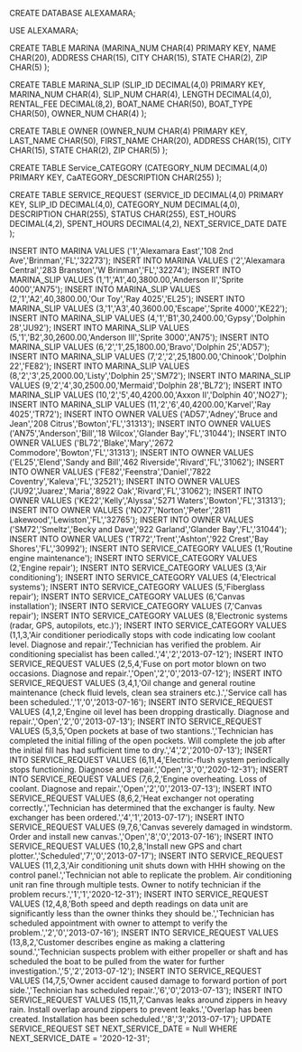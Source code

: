 CREATE DATABASE ALEXAMARA;

USE ALEXAMARA;

CREATE TABLE MARINA
(MARINA_NUM CHAR(4) PRIMARY KEY,
NAME CHAR(20),
ADDRESS CHAR(15),
CITY CHAR(15),
STATE CHAR(2),
ZIP CHAR(5) );

CREATE TABLE MARINA_SLIP
(SLIP_ID DECIMAL(4,0) PRIMARY KEY,
MARINA_NUM CHAR(4),
SLIP_NUM CHAR(4),
LENGTH DECIMAL(4,0),
RENTAL_FEE DECIMAL(8,2),
BOAT_NAME CHAR(50),
BOAT_TYPE CHAR(50),
OWNER_NUM CHAR(4) );

CREATE TABLE OWNER
(OWNER_NUM CHAR(4) PRIMARY KEY,
LAST_NAME CHAR(50),
FIRST_NAME CHAR(20),
ADDRESS CHAR(15),
CITY CHAR(15),
STATE CHAR(2),
ZIP CHAR(5) );

CREATE TABLE Service_CATEGORY
(CATEGORY_NUM DECIMAL(4,0) PRIMARY KEY,
CaATEGORY_DESCRIPTION CHAR(255) );

CREATE TABLE SERVICE_REQUEST
(SERVICE_ID DECIMAL(4,0) PRIMARY KEY,
SLIP_ID DECIMAL(4,0),
CATEGORY_NUM DECIMAL(4,0),
DESCRIPTION CHAR(255),
STATUS CHAR(255),
EST_HOURS DECIMAL(4,2),
SPENT_HOURS DECIMAL(4,2),
NEXT_SERVICE_DATE DATE );

INSERT INTO MARINA
VALUES
('1','Alexamara East','108 2nd Ave','Brinman','FL','32273');
INSERT INTO MARINA
VALUES
('2','Alexamara Central','283 Branston','W Brinman','FL','32274');
INSERT INTO MARINA_SLIP
VALUES
(1,'1','A1',40,3800.00,'Anderson II','Sprite 4000','AN75');
INSERT INTO MARINA_SLIP
VALUES
(2,'1','A2',40,3800.00,'Our Toy','Ray 4025','EL25');
INSERT INTO MARINA_SLIP
VALUES
(3,'1','A3',40,3600.00,'Escape','Sprite 4000','KE22');
INSERT INTO MARINA_SLIP
VALUES
(4,'1','B1',30,2400.00,'Gypsy','Dolphin 28','JU92');
INSERT INTO MARINA_SLIP
VALUES
(5,'1','B2',30,2600.00,'Anderson III','Sprite 3000','AN75');
INSERT INTO MARINA_SLIP
VALUES
(6,'2','1',25,1800.00,'Bravo','Dolphin 25','AD57');
INSERT INTO MARINA_SLIP
VALUES
(7,'2','2',25,1800.00,'Chinook','Dolphin 22','FE82');
INSERT INTO MARINA_SLIP
VALUES
(8,'2','3',25,2000.00,'Listy','Dolphin 25','SM72');
INSERT INTO MARINA_SLIP
VALUES
(9,'2','4',30,2500.00,'Mermaid','Dolphin 28','BL72');
INSERT INTO MARINA_SLIP
VALUES
(10,'2','5',40,4200.00,'Axxon II','Dolphin 40','NO27');
INSERT INTO MARINA_SLIP
VALUES
(11,'2','6',40,4200.00,'Karvel','Ray 4025','TR72');
INSERT INTO OWNER
VALUES
('AD57','Adney','Bruce and Jean','208 Citrus','Bowton','FL','31313');
INSERT INTO OWNER
VALUES
('AN75','Anderson','Bill','18 Wilcox','Glander Bay','FL','31044');
INSERT INTO OWNER
VALUES
('BL72','Blake','Mary','2672 Commodore','Bowton','FL','31313');
INSERT INTO OWNER
VALUES
('EL25','Elend','Sandy and Bill','462 Riverside','Rivard','FL','31062');
INSERT INTO OWNER
VALUES
('FE82','Feenstra','Daniel','7822 Coventry','Kaleva','FL','32521');
INSERT INTO OWNER
VALUES
('JU92','Juarez','Maria','8922 Oak','Rivard','FL','31062');
INSERT INTO OWNER
VALUES
('KE22','Kelly','Alyssa','5271 Waters','Bowton','FL','31313');
INSERT INTO OWNER
VALUES
('NO27','Norton','Peter','2811 Lakewood','Lewiston','FL','32765');
INSERT INTO OWNER
VALUES
('SM72','Smeltz','Becky and Dave','922 Garland','Glander Bay','FL','31044');
INSERT INTO OWNER
VALUES
('TR72','Trent','Ashton','922 Crest','Bay Shores','FL','30992');
INSERT INTO SERVICE_CATEGORY
VALUES
(1,'Routine engine maintenance');
INSERT INTO SERVICE_CATEGORY
VALUES
(2,'Engine repair');
INSERT INTO SERVICE_CATEGORY
VALUES
(3,'Air conditioning');
INSERT INTO SERVICE_CATEGORY
VALUES
(4,'Electrical systems');
INSERT INTO SERVICE_CATEGORY
VALUES
(5,'Fiberglass repair');
INSERT INTO SERVICE_CATEGORY
VALUES
(6,'Canvas installation');
INSERT INTO SERVICE_CATEGORY
VALUES
(7,'Canvas repair');
INSERT INTO SERVICE_CATEGORY
VALUES
(8,'Electronic systems (radar, GPS, autopilots, etc.)');
INSERT INTO SERVICE_CATEGORY
VALUES
(1,1,3,'Air conditioner periodically stops with code indicating low coolant level. Diagnose and repair.','Technician has verified the problem. Air conditioning specialist has been called.','4','2','2013-07-12');
INSERT INTO SERVICE_REQUEST
VALUES
(2,5,4,'Fuse on port motor blown on two occasions. Diagnose and repair.','Open','2','0','2013-07-12');
INSERT INTO SERVICE_REQUEST
VALUES
(3,4,1,'Oil change and general routine maintenance (check fluid levels, clean sea strainers etc.).','Service call has been scheduled.','1','0','2013-07-16');
INSERT INTO SERVICE_REQUEST
VALUES
(4,1,2,'Engine oil level has been dropping drastically. Diagnose and repair.','Open','2','0','2013-07-13');
INSERT INTO SERVICE_REQUEST
VALUES
(5,3,5,'Open pockets at base of two stantions.','Technician has completed the initial filling of the open pockets. Will complete the job after the initial fill has had sufficient time to dry.','4','2','2010-07-13');
INSERT INTO SERVICE_REQUEST
VALUES
(6,11,4,'Electric-flush system periodically stops functioning. Diagnose and repair.','Open','3','0','2020-12-31');
INSERT INTO SERVICE_REQUEST
VALUES
(7,6,2,'Engine overheating. Loss of coolant. Diagnose and repair.','Open','2','0','2013-07-13');
INSERT INTO SERVICE_REQUEST
VALUES
(8,6,2,'Heat exchanger not operating correctly.','Technician has determined that the exchanger is faulty. New exchanger has been ordered.','4','1','2013-07-17');
INSERT INTO SERVICE_REQUEST
VALUES
(9,7,6,'Canvas severely damaged in windstorm. Order and install new canvas.','Open','8','0','2013-07-16');
INSERT INTO SERVICE_REQUEST
VALUES
(10,2,8,'Install new GPS and chart plotter.','Scheduled','7','0','2013-07-17');
INSERT INTO SERVICE_REQUEST
VALUES
(11,2,3,'Air conditioning unit shuts down with HHH showing on the control panel.','Technician not able to replicate the problem. Air conditioning unit ran fine through multiple tests. Owner to notify technician if the problem recurs.','1','1','2020-12-31');
INSERT INTO SERVICE_REQUEST
VALUES
(12,4,8,'Both speed and depth readings on data unit are significantly less than the owner thinks they should be.','Technician has scheduled appointment with owner to attempt to verify the problem.','2','0','2013-07-16');
INSERT INTO SERVICE_REQUEST
VALUES
(13,8,2,'Customer describes engine as making a clattering sound.','Technician suspects problem with either propeller or shaft and has scheduled the boat to be pulled from the water for further investigation.','5','2','2013-07-12');
INSERT INTO SERVICE_REQUEST
VALUES
(14,7,5,'Owner accident caused damage to forward portion of port side.','Technician has scheduled repair.','6','0','2013-07-13');
INSERT INTO SERVICE_REQUEST
VALUES
(15,11,7,'Canvas leaks around zippers in heavy rain. Install overlap around zippers to prevent leaks.','Overlap has been created. Installation has been scheduled.','8','3','2013-07-17');
UPDATE SERVICE_REQUEST
SET NEXT_SERVICE_DATE = Null
WHERE NEXT_SERVICE_DATE = '2020-12-31';

